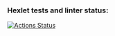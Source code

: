 ### Hexlet tests and linter status:
[![Actions Status](https://github.com/ilrosch/frontend-project-11/actions/workflows/hexlet-check.yml/badge.svg)](https://github.com/ilrosch/frontend-project-11/actions)